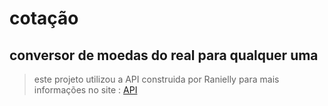 # cotação
## conversor de moedas do real para qualquer uma

>este projeto utilizou a API construida por Ranielly
> para mais informações no site : [API](https://docs.awesomeapi.com.br/api-de-moedas)


